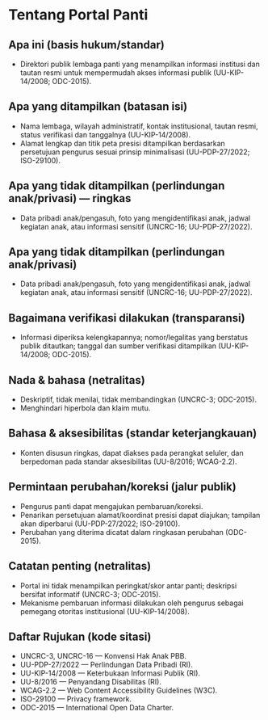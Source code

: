 # Tentang Portal Panti

## Apa ini (basis hukum/standar)

- Direktori publik lembaga panti yang menampilkan informasi institusi dan tautan resmi untuk mempermudah akses informasi publik (UU-KIP-14/2008; ODC-2015).

## Apa yang ditampilkan (batasan isi)

- Nama lembaga, wilayah administratif, kontak institusional, tautan resmi, status verifikasi dan tanggalnya (UU-KIP-14/2008).
- Alamat lengkap dan titik peta presisi ditampilkan berdasarkan persetujuan pengurus sesuai prinsip minimalisasi (UU-PDP-27/2022; ISO-29100).

## Apa yang tidak ditampilkan (perlindungan anak/privasi) — ringkas

- Data pribadi anak/pengasuh, foto yang mengidentifikasi anak, jadwal kegiatan anak, atau informasi sensitif (UNCRC-16; UU-PDP-27/2022).

## Apa yang tidak ditampilkan (perlindungan anak/privasi)

- Data pribadi anak/pengasuh, foto yang mengidentifikasi anak, jadwal kegiatan anak, atau informasi sensitif (UNCRC-16; UU-PDP-27/2022).

## Bagaimana verifikasi dilakukan (transparansi)

- Informasi diperiksa kelengkapannya; nomor/legalitas yang berstatus publik ditautkan; tanggal dan sumber verifikasi ditampilkan (UU-KIP-14/2008; ODC-2015).

## Nada & bahasa (netralitas)

- Deskriptif, tidak menilai, tidak membandingkan (UNCRC-3; ODC-2015).
- Menghindari hiperbola dan klaim mutu.

## Bahasa & aksesibilitas (standar keterjangkauan)

- Konten disusun ringkas, dapat diakses pada perangkat seluler, dan berpedoman pada standar aksesibilitas (UU-8/2016; WCAG-2.2).

## Permintaan perubahan/koreksi (jalur publik)

- Pengurus panti dapat mengajukan pembaruan/koreksi.
- Penarikan persetujuan alamat/koordinat presisi dapat diajukan; tampilan akan diperbarui (UU-PDP-27/2022; ISO-29100).
- Perubahan yang diterima dicatat dalam ringkasan perubahan (ODC-2015).

## Catatan penting (netralitas)

- Portal ini tidak menampilkan peringkat/skor antar panti; deskripsi bersifat informatif (UNCRC-3; ODC-2015).
- Mekanisme pembaruan informasi dilakukan oleh pengurus sebagai pemegang otoritas institusional (UU-KIP-14/2008).

## Daftar Rujukan (kode sitasi)

- UNCRC-3, UNCRC-16 — Konvensi Hak Anak PBB.
- UU-PDP-27/2022 — Perlindungan Data Pribadi (RI).
- UU-KIP-14/2008 — Keterbukaan Informasi Publik (RI).
- UU-8/2016 — Penyandang Disabilitas (RI).
- WCAG-2.2 — Web Content Accessibility Guidelines (W3C).
- ISO-29100 — Privacy framework.
- ODC-2015 — International Open Data Charter.
